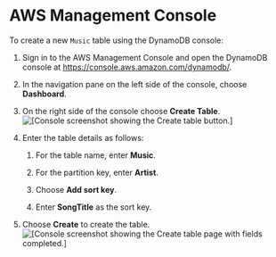 # AWS Management Console<a name="getting-started-step-1-Console"></a>

To create a new `Music` table using the DynamoDB console:

1. Sign in to the AWS Management Console and open the DynamoDB console at [https://console\.aws\.amazon\.com/dynamodb/](https://console.aws.amazon.com/dynamodb/)\.

1. In the navigation pane on the left side of the console, choose **Dashboard**\. 

1. On the right side of the console choose **Create Table**\.  
![\[Console screenshot showing the Create table button.\]](http://docs.aws.amazon.com/amazondynamodb/latest/developerguide/images/GettingStarted/CreateTableDashboard.png)

1. Enter the table details as follows:

   1. For the table name, enter **Music**\. 

   1. For the partition key, enter **Artist**\.

   1. Choose **Add sort key**\.

   1. Enter **SongTitle** as the sort key\. 

1. Choose **Create** to create the table\.  
![\[Console screenshot showing the Create table page with fields completed.\]](http://docs.aws.amazon.com/amazondynamodb/latest/developerguide/images/GettingStarted/CreateTableMusic.png)